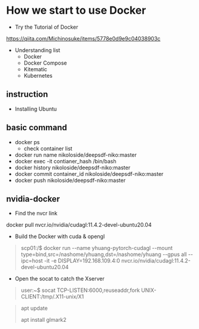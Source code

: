 # How we start to use Docker

- Try the Tutorial of Docker

https://qiita.com/Michinosuke/items/5778e0d9e9c04038903c

- Understanding list
    - Docker  
    - Docker Compose
    - Kitematic
    - Kubernetes

## instruction

- Installing Ubuntu



## basic command

- docker ps
  - check container list
- docker run name nikoloside/deepsdf-niko:master
- docker exec -it contianer_hash /bin/bash
- docker history nikoloside/deepsdf-niko:master
- docker commit container_id nikoloside/deepsdf-niko:master
- docker push nikoloside/deepsdf-niko:master

## nvidia-docker 

- Find the nvcr link

docker pull nvcr.io/nvidia/cudagl:11.4.2-devel-ubuntu20.04

- Build the Docker with cuda & opengl

> scp01:/$ docker run --name yhuang-pytorch-cudagl --mount type=bind,src=/nashome/yhuang,dst=/nashome/yhuang --gpus all --ipc=host -it -e DISPLAY=192.168.109.4:0 nvcr.io/nvidia/cudagl:11.4.2-devel-ubuntu20.04

- Open the socat to catch the Xserver 

> user:~$ socat TCP-LISTEN:6000,reuseaddr,fork UNIX-CLIENT:/tmp/.X11-unix/X1

> apt update
>
> apt install glmark2  


